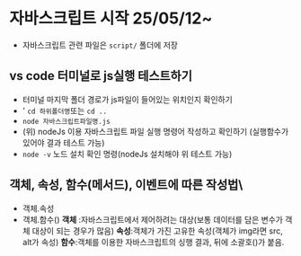# 자바스크립트 시작 25/05/12~ 
* 자바스크립트 관련 파일은 `script/` 폴더에 저장
## vs code 터미널로 js실행 테스트하기
* 터미널 마지막 폴더 경로가 js파일이 들어있는 위치인지 확인하기
* ' `cd 하위폴더명`또는 `cd ..`
* `node 자바스크립트파일명.js`
* (위) nodeJs 이용 자바스크립트 파일 실행 명령어 작성하고 확인하기
(실행함수가 있어야 결과 테스트 가능)
* `node -v` 노드 설치 확인 명령(nodeJs 설치해야 위 테스트 가능)
## 객체, 속성, 함수(메서드), 이벤트에 따른 작성법\
* 객체.속성
* 객체.함수()
**객체** :자바스크립트에서 제어하려는 대상(보통 데이터를 담은 변수가 객체 대상이 되는 경우가 많음)
**속성**:객체가 가진 고유한 속성(객체가 img라면 src, alt가 속성)
**함수**:객체를 이용한 자바스크립트의 싱행 결과, 뒤에 소괄호()가 붙음.
